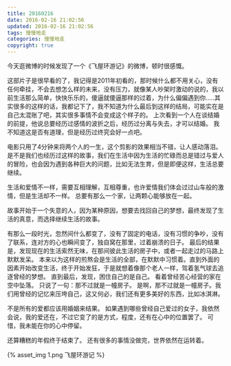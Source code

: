```yaml
---
title: 20160216
date: 2016-02-16 21:02:56
updated: 2016-02-16 21:02:56
tags: 慢慢地走
categories: 慢慢地走
copyright: true
---
```


今天逛微博的时候发现了一个《飞屋环游记》的微博，顿时很感慨。
<!-- more -->

这部片子是很早看的了，我记得是2011年初看的，那时候什么都不用关心，没有任何牵挂，不会去想怎么样的未来，没有压力，就像某人吵架时激动的说的，我以前生活那么简单，快快乐乐的，傻逼就傻逼那样的过着，为什么偏偏遇到你.....其实很多的这样的话，我都记下了，我不知道为什么最后到这样的结局，可能实在是自己太混账了吧，其实很多事情不会变成这个样子的。
上次看到一个人在谈结婚的前提，他说总要经历过感情的波折之后，经历过分离与失去，才可以结婚。
我不知道这是否有道理，但是经历过终究会好一点吧。

电影只用了4分钟来将两个人的一生，这个剪影的效果相当不错，让人感动落泪。是不是我们也经历过这样的故事，我们在生活中因为生活的忙碌而总是错过与爱人的冒险，也会因为遇到各种巨大的问题，比如无法生育，但是即便这样，生活总要继续。

生活和爱情不一样，需要互相理解，互相尊重，也许爱情我们体会过过山车般的激情，但是生活却不一样。
总要有那么一个家，让两颗心能够放在一起。

故事开始于一个失意的人，因为某种原因，想要去找回自己的梦想，最终发现了生活的真意，而选择继续生活的故事。

有那么一段时光，忽然间什么都变了，没有了固定的电话，没有习惯的争吵，没有了联系，连对方的心也瞬间变了，独自窝在那里，过着崩溃的日子。
最后的结果是，发现现在的生活索然无味，在那间彼此生活的房子中，或者一起走过的马路上默默发呆。
本来以为这样的煎熬会是生活的全部，在默默中习惯着。直到外面的因素开始改变生活，终于开始发狂，于是就想着像那个老人一样，驾着氢气球去追逐曾经的梦想。
直到最后，发现，困住自己的是自己。
看着曾经苦心经营的家在空中坠落。
只说了一句：那不过就是一幢房子。
是啊，那不过就是一幢房子。我们用曾经的记忆来压垮自己，这又何必，我们还有更多美好的东西，比如冰淇淋。

不是所有的爱都应该用婚姻来结果。
如果遇到哪些曾经自己爱过的女子，我依然会说，我的爱还在，不过它变了的是方式，程度，还有在心中的位置罢了。
可惜，我未能在你的心中停留。

还算糟糕的年假终于结束了。
还有很多的事情没做完，世界依然在运转着。

{% asset_img 1.png 飞屋环游记 %}
